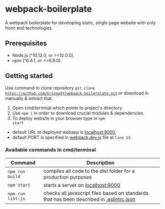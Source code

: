 # webpack-boilerplate
A webpack boilerplate for developing static, single page website with only front-end technologies.

## Prerequisites
* Node.js (^10.12.0, or >=12.0.0),
* npm (^6.4.1, or >=6.9.0).

## Getting started
Use command to clone repository <code>git clone https://github.com/GringoXY/webpack-boilerplate.git</code>
or download in manually & extract that.

1. Open cmd/terminal which points to project's directory.
2. Use <code>npm i</code> in order to download crucial modules & dependencies.
3. To deploy website in your browser type in <code>npm start</code>
* default URL to deployed webapp is [localhost:9000](http://localhost:9000/), 
* default PORT is specified in 
  [webpack.dev.js](https://github.com/GringoXY/webpack-boilerplate/blob/main/webpack.dev.js) 
  file at <code>line 13</code>.

### Available commands in cmd/terminal
Command | Description
------- | -----------
<code>npm run build</code> | compiles all code to the *dist* folder for a production purposes
<code>npm start</code> | starts a server on [localhost:9000](http://localhost:9000/)
<code>npm run lint:js</code> | checks all javascript files based on standards that has been described in [.eslintrc.json](https://github.com/GringoXY/webpack-boilerplate/blob/main/.eslintrc.json)